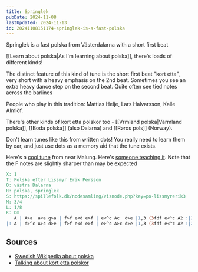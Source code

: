 ```yaml
---
title: Springlek
pubDate: 2024-11-08
lastUpdated: 2024-11-13
id: 20241108151174-springlek-is-a-fast-polska
---
```


Springlek is a fast polska from Västerdalarna with a short first beat

[[Learn about polska|As I'm learning about polska]], there's loads of different kinds!

The distinct feature of this kind of tune is the short first beat "kort etta", very short with a heavy emphasis on the 2nd beat. Sometimes you see an extra heavy dance step on the second beat. Quite often see tied notes across the barlines

People who play in this tradition: Mattias Helje, Lars Halvarsson, Kalle Almlöf.

There's other kinds of kort etta polskor too - [[Vrmland polska|Värmland polska]], [[Boda polska]] (also Dalarna) and [[Røros pols]] (Norway).

Don't learn tunes like this from written dots! You really need to learn them by ear, and just use dots as a memory aid that the tune exists.

Here's a [cool tune](https://spillefolk.dk/nodesamling/visnode.php?key=po-lissmyrerik3) from near Malung. Here's [someone teaching it](https://www.youtube.com/watch?v=inTBNXRLTng). Note that the F notes are slightly sharper than may be expected

```abc
X: 1
T: Polska efter Lissmyr Erik Persson
O: västra Dalarna
R: polska, springlek
S: https://spillefolk.dk/nodesamling/visnode.php?key=po-lissmyrerik3
M: 3/4
L: 1/8
K: Dm
   A | A>a  a<a g>a | f>f e<d e>f | e<^c Ac  d>e |1,3 (3fdf e<^c A2 :|2,4 (3fe^c d3 :|
|: A | d>^c A>c d>e | f>f e<d e>f | e>^c A>c d>e |1,3 (3fdf e<^c A2 :|2,4 (3fe^c d3 :|
```

<div id="tune"></div>

<script>
ABCJS.renderAbc(
	"tune",
`X: 1
T: Polska efter Lissmyr Erik Persson
O: västra Dalarna
R: polska, springlek
M: 3/4
L: 1/8
K: Dm
   A | A>a a<a g>a | f>f e<d e>f | e<^c Ac d>e |1,3 (3fdf e<^c A2 :|2,4 (3fe^c d3 :|
|: A | d>^c A>c d>e | f>f e<d e>f | e>^c A>c d>e |1,3 (3fdf e<^c A2 :|2,4 (3fe^c d3 :|`,
	{responsive: 'resize'}
);
</script>

<lite-youtube videoid="inTBNXRLTng"></lite-youtube>

## Sources

- [Swedish Wikipedia about polska](<https://sv.wikipedia.org/wiki/Polska_(musik_och_dans)#Oj%C3%A4mna_polskor_(vanligen_%C3%A5ttondelspolskor_eller_triolpolskor)>)
- [Talking about kort etta polskor](https://www.youtube.com/watch?v=--merswt1Bk&list=WL)
